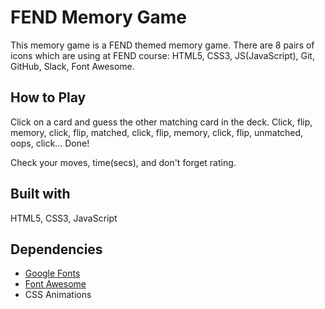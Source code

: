 # FEND Memory Game

This memory game is a FEND themed memory game. There are 8 pairs of icons which are using at FEND course: HTML5, CSS3, JS(JavaScript), Git, GitHub, Slack, Font Awesome.

## How to Play

Click on a card and guess the other matching card in the deck. Click, flip, memory, click, flip, matched, click, flip, memory, click, flip, unmatched, oops, click... Done!

Check your moves, time(secs), and don't forget rating.

## Built with

HTML5, CSS3, JavaScript

## Dependencies

* [Google Fonts](https://fonts.google.com/)
* [Font Awesome](https://fontawesome.com/)
* CSS Animations
